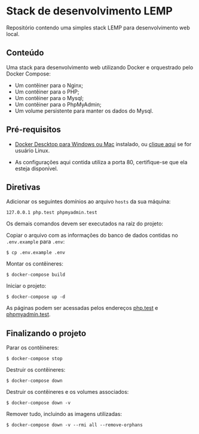# Stack de desenvolvimento LEMP

Repositório contendo uma simples stack LEMP para desenvolvimento web local.

## Conteúdo

Uma stack para desenvolvimento web utilizando Docker e orquestrado pelo Docker Compose:

- Um contêiner para o Nginx;
- Um contêiner para o PHP;
- Um contêiner para o Mysql;
- Um contêiner para o PhpMyAdmin;
- Um volume persistente para manter os dados do Mysql.

## Pré-requisitos

- [Docker Descktop para Windows ou Mac](https://www.docker.com/products/docker-desktop) instalado, ou [clique aqui](https://docs.docker.com/get-docker/) se for usuário Linux.

- As configurações aqui contida utiliza a porta 80, certifique-se que ela esteja disponível.

## Diretivas

Adicionar os seguintes domínios ao arquivo ```hosts``` da sua máquina:

```
127.0.0.1 php.test phpmyadmin.test
```

Os demais comandos devem ser executados na raíz do projeto:

Copiar o arquivo com as informações do banco de dados contidas no ```.env.example``` para ```.env```:

```
$ cp .env.example .env
```

Montar os contêineres:

```
$ docker-compose build
```

Iniciar o projeto:

```
$ docker-compose up -d
```

As páginas podem ser acessadas pelos endereços [php.test](http://php.test) e [phpmyadmin.test](http://phpmyadmin.test).


## Finalizando o projeto

Parar os contêineres:
```
$ docker-compose stop
```

Destruir os contêineres:
```
$ docker-compose down
```

Destruir os contêineres e os volumes associados:
```
$ docker-compose down -v
```

Remover tudo, incluindo as imagens utilizadas:
```
$ docker-compose down -v --rmi all --remove-orphans
```
